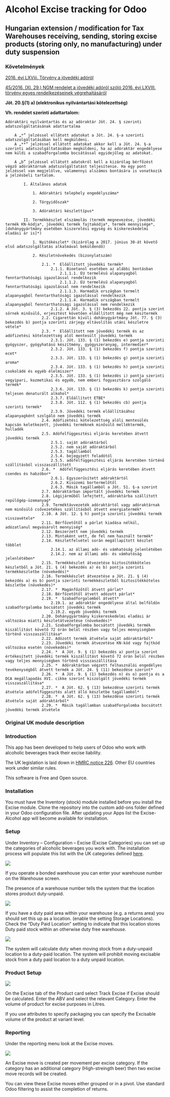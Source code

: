 # Alcohol Excise tracking for Odoo
 
## Hungarian extension / modification for Tax Warehouses receiving, sending, storing excise products (storing only, no manufacturing) under duty suspension

### Követelmények
    
[2016. évi LXViii. Törvény a jövedéki adóról](https://net.jogtar.hu/jogszabaly?docid=a1600068.tv)

[45/2016. (XI. 29.) NGM rendelet a jövedéki adóról szóló 2016. évi LXVIII. törvény egyes rendelkezéseinek végrehajtásáról](https://net.jogtar.hu/jogszabaly?docid=a1600045.ngm)

__Jöt. 20.§(1) a) (elektronikus nyilvántartási kötelezettség)__

__Vh. rendelet szerinti adattartalom:__

    Adóraktári nyilvántartás és az adóraktár Jöt. 24. § szerinti adatszolgáltatásának adattartalma

        A „*” jelzéssel ellátott adatokat a Jöt. 24. §-a szerinti adatszolgáltatásában kell megküldeni.
        A „**” jelzéssel ellátott adatokat akkor kell a Jöt. 24. §-a szerinti adatszolgáltatásában megküldeni, ha az adóraktár engedélyese nem küldi a szabadforgalomba bocsátással egyidejűleg az adatokat.

        A „b” jelzéssel ellátott adatokról kell a kizárólag bérfőzést végző adóraktárnak adatszolgáltatást teljesítenie. Ha egy pont jelzéssel van megjelölve, valamennyi alszámos bontására is vonatkozik a jelzésbeli tartalom.

            I. Általános adatok

                1. Adóraktári telephely engedélyszáma*

                2. Tárgyidőszak*

                3. Adóraktári készlettípus*

            II. Termékkészlet elszámolás (termék megnevezése, jövedéki termék KN-kódja*, jövedéki termék fajtakódja*, termék mennyisége*, [dohánygyártmány esetében kiszerelési egység és kiskereskedelmi eladási ár is]*)

                1. Nyitókészlet* (kizárólag a 2017. június 30-át követő első adatszolgáltatás alkalmával beküldendő)

                2. Készletnövekedés (bizonylatszám)

                    2.1. *  Előállított jövedéki termék*
                        2.1.1. Bioetanol esetében az alábbi bontásban
                            2.1.1.1. EU termelésű alapanyagból fenntarthatósági igazolással rendelkezik
                            2.1.1.2. EU termelésű alapanyagból fenntarthatósági igazolással nem rendelkezik
                            2.1.1.3. Harmadik országban termelt alapanyagból fenntarthatósági igazolással rendelkezik
                            2.1.1.4. Harmadik országban termelt alapanyagból fenntarthatósági igazolással nem rendelkezik
                        2.1.2. A Jöt. 3. § (3) bekezdés 22. pontja szerint sörnek minősülő, erjesztést követően előállított még nem késztermék
                    2.2. Cigarettán kívüli dohánygyártmány Jöt. 77. § (3) bekezdés b) pontja szerinti zárjegy eltávolítás utáni készletre vétele*
                    2.3. *  Előállított nem jövedéki termék és az adófizetési kötelezettség alól mentesült jövedéki termék
                        2.3.1. Jöt. 133. § (1) bekezdés e) pontja szerinti gyógyszer, gyógyhatású készítmény, gyógyszeranyag, intermedier*
                        2.3.2. Jöt. 133. § (1) bekezdés f) pontja szerinti ecet*
                        2.3.3. Jöt. 133. § (1) bekezdés g) pontja szerinti aroma*
                        2.3.4. Jöt. 133. § (1) bekezdés h) pontja szerinti csokoládé és egyéb élelmiszer*
                        2.3.5. Jöt. 133. § (1) bekezdés i) pontja szerinti vegyipari, kozmetikai és egyéb, nem emberi fogyasztásra szolgáló termék*
                        2.3.6. Jöt. 133. § (1) bekezdés k) pontja szerinti teljesen denaturált alkohol*
                        2.3.7. Előállított ETBE*
                        2.3.8. Jöt. 112. § (1) bekezdés cb) pontja szerinti termék*
                        2.3.9. Jövedéki termék előállításához alapanyagként szolgáló nem jövedéki termék
                    2.4. Adófizetési kötelezettség alóli mentesülés kapcsán keletkezett, jövedéki terméknek minősülő melléktermék, hulladék
                    2.5. Adófelfüggesztési eljárás keretében átvett jövedéki termék
                        2.5.1. saját adóraktárból
                        2.5.2. nem saját adóraktárból
                        2.5.3. tagállamból
                        2.5.4. bejegyzett feladótól
                        2.5.5. adófelfüggesztési eljárás keretében történő szállításból visszaszállított
                    2.6. *  Adófelfüggesztési eljárás keretében átvett csendes és habzóbor*
                        2.6.1. Egyszerűsített adóraktártól
                        2.6.2. Kisüzemi bortermelőtől
                        2.6.3. Másik tagállamból a Jöt. 51. §-a szerint
                    2.7. Adóraktárban importált jövedéki termék
                    2.8. Légijárműből lefejtett, adóraktárba szállított repülőgép-üzemanyag*
                    2.9. Terméktávvezeték adóraktártól vagy adóraktárnak nem minősülő csővezetékes szállításból átvett energiatermék*
                    2.10. A Jöt. 12. § h) pontja szerinti jövedéki termék visszavétele*
                    2.11. Bérfőzetőtől a párlat kiadása nélkül, adózatlanul megvásárolt mennyiség*
                    2.12. Beszerzett nem jövedéki termék
                    2.13. Mintaként vett, de fel nem használt termék*
                    2.14. Készletfelvétel során megállapított készlet többlet
                        2.14.1. az állami adó- és vámhatóság jelenlétében
                        2.14.2. nem az állami adó- és vámhatóság jelenlétében*
                    2.15. Termékkészlet átvezetése biztosítékköteles készletből a Jöt. 21. § (4) bekezdés a) és b) pontja szerinti termékkészletbe (növekedés)*
                    2.16. Termékkészlet átvezetése a Jöt. 21. § (4) bekezdés a) és b) pontja szerinti termékkészletből biztosítékköteles készletbe (növekedés)*
                    2.17. *  Magánfőzőtől átvett párlat*
                    2.18. Bérfőzetőtől átvett adózott párlat*
                    2.19. *  Szabadforgalomból átvett*
                        2.19.1. az adóraktár engedélyese által belföldön szabadforgalomba bocsátott jövedéki termék
                        2.19.2. egyéb jövedéki termék
                    2.20. Dohánygyártmány kiskereskedelmi eladási ár változása miatti készletátvezetése (növekedés)*
                    2.21. Szabadforgalomba bocsátott jövedéki termék kiszállítást követő 72 órán belül részben vagy teljes mennyiségben történő visszaszállítása*
                    2.22. Adózott termék átvétele saját adóraktárból*
                    2.23. Jövedéki termék átvezetése KN-kód vagy fajtkód változása esetén (növekedés)*
                    2.24. *  A Jöt. 9. § (1) bekezdés a) pontja szerint értékesített jövedéki termék kiszállítást követő 72 órán belül részben vagy teljes mennyiségben történő visszaszállítása
                    2.25. *  Adóraktárban végzett felhasználói engedélyes tevékenységből átvett termék a Jöt. 24. § (11) bekezdése szerint*
                    2.26. *  A Jöt. 9. § (1) bekezdés n) és o) pontja és a DCA megállapodás XVI. cikke szerint kiszolgált jövedéki termék visszaszállítása*
                    2.27. *  A Jöt. 62. § (13) bekezdése szerinti termék átvétele adófelfüggesztés alatt álló készletbe tagállamból*
                    2.28. *  A Jöt. 62. § (13) bekezdése szerinti termék átvétele saját adóraktárból*
                    2.29. *  Másik tagállamban szabadforgalomba bocsátott jövedéki termék átvétele              

 ### Original UK module description
 ### Introduction

This app has been developed to help users of Odoo who work with alcoholic beverages track their excise liability.

The UK legislation is laid down in [HMRC notice 226](https://www.gov.uk/government/publications/excise-notice-226-beer-duty/excise-notice-226-beer-duty--2). Other EU countries work under similar rules.

This software is Free and Open source.
### Installation

You must have the Inventory (stock) module installed before you install the Excise module. Clone the repository into the custom add-ons folder defined in your Odoo configuration file. After updating your Apps list the Excise-Alcohol app will become available for installation.

  

### Setup

Under Inventory – Configuration – Excise (Excise Categories) you can set up the categories of alcoholic beverages you work with. The installation process will populate this list with the UK categories defined [here](https://www.gov.uk/government/publications/rates-and-allowance-excise-duty-alcohol-duty/alcohol-duty-rates-from-24-march-2014).

  

![](https://kodoo.co.uk/web/image/1265/1.png)  

  

If you operate a bonded warehouse you can enter your warehouse number on the Warehouse screen.

The presence of a warehouse number tells the system that the location stores product duty-unpaid.

![](https://kodoo.co.uk/web/image/1266/2.png)  

  

If you have a duty paid area within your warehouse (e.g. a returns area) you should set this up as a location. (enable the setting Storage Locations). Check the “Duty Paid Location” setting to indicate that this location stores Duty paid stock within an otherwise duty free warehouse.

![](https://kodoo.co.uk/web/image/1267/3.png)  

  

The system will calculate duty when moving stock from a duty-unpaid location to a duty-paid location. The system will prohibit moving excisable stock from a duty paid location to a duty unpaid location.

  

### Product Setup

![](https://kodoo.co.uk/web/image/1268/4.png)  
  

On the Excise tab of the Product card select Track Excise if Excise should be calculated. Enter the ABV and select the relevant Category. Enter the volume of product for excise purposes in Litres.

If you use attributes to specify packaging you can specify the Excisable volume of the product at variant level.

### Reporting

Under the reporting menu look at the Excise moves.

![](https://kodoo.co.uk/web/image/1269/5.png)  

An Excise move is created per movement per excise category. If the category has an additional category (High-streingth beer) then two excise move records will be created.

You can view these Excise moves either grouped or in a pivot. Use standard Odoo filtering to assist the completion of returns.
